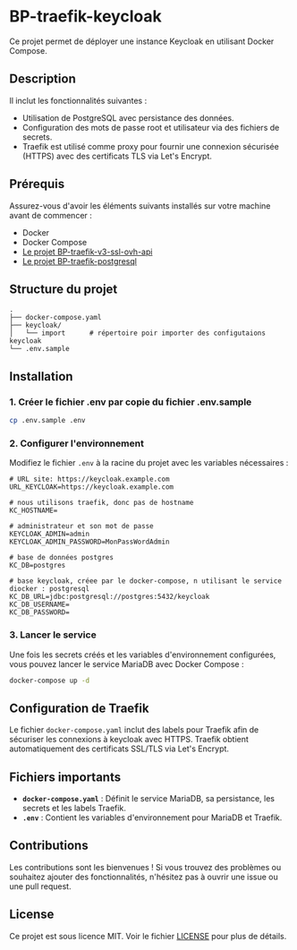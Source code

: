 # BP-traefik-keycloak

Ce projet permet de déployer une instance Keycloak en utilisant Docker Compose.

## Description

 Il inclut les fonctionnalités suivantes :

- Utilisation de PostgreSQL avec persistance des données.
- Configuration des mots de passe root et utilisateur via des fichiers de secrets.
- Traefik est utilisé comme proxy pour fournir une connexion sécurisée (HTTPS) avec des certificats TLS via Let's Encrypt.


## Prérequis

Assurez-vous d'avoir les éléments suivants installés sur votre machine avant de commencer :

- Docker
- Docker Compose
- [Le projet BP-traefik-v3-ssl-ovh-api](https://github.com/lgrdev/BP-traefik-v3-ssl-ovh-api)
- [Le projet BP-traefik-postgresql](https://github.com/lgrdev/BP-traefik-postgresql)


## Structure du projet

```
.
├── docker-compose.yaml
├── keycloak/
│   └── import      # répertoire poir importer des configutaions keycloak
└── .env.sample
```

## Installation

### 1. Créer le fichier .env par copie du fichier .env.sample

```bash
cp .env.sample .env
```

### 2. Configurer l'environnement

Modifiez le fichier `.env` à la racine du projet avec les variables nécessaires :

```env
# URL site: https://keycloak.example.com
URL_KEYCLOAK=https://keycloak.example.com

# nous utilisons traefik, donc pas de hostname
KC_HOSTNAME=

# administrateur et son mot de passe
KEYCLOAK_ADMIN=admin
KEYCLOAK_ADMIN_PASSWORD=MonPassWordAdmin

# base de données postgres
KC_DB=postgres

# base keycloak, créee par le docker-compose, n utilisant le service diocker : postgresql
KC_DB_URL=jdbc:postgresql://postgres:5432/keycloak
KC_DB_USERNAME=
KC_DB_PASSWORD=
```

### 3. Lancer le service

Une fois les secrets créés et les variables d'environnement configurées, vous pouvez lancer le service MariaDB avec Docker Compose :

```bash
docker-compose up -d
```

## Configuration de Traefik

Le fichier `docker-compose.yaml` inclut des labels pour Traefik afin de sécuriser les connexions à keycloak avec HTTPS. Traefik obtient automatiquement des certificats SSL/TLS via Let's Encrypt.

## Fichiers importants

- **`docker-compose.yaml`** : Définit le service MariaDB, sa persistance, les secrets et les labels Traefik.
- **`.env`** : Contient les variables d'environnement pour MariaDB et Traefik.

## Contributions

Les contributions sont les bienvenues ! Si vous trouvez des problèmes ou souhaitez ajouter des fonctionnalités, n'hésitez pas à ouvrir une issue ou une pull request.

## License

Ce projet est sous licence MIT. Voir le fichier [LICENSE](LICENSE) pour plus de détails.


